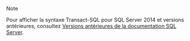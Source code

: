 > [!Note]
> Pour afficher la syntaxe Transact-SQL pour SQL Server 2014 et versions antérieures, consultez [Versions antérieures de la documentation SQL Server](../sql-server/previous-versions-sql-server.md?view=sql-server-2016).